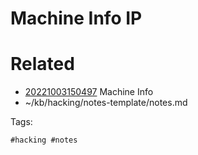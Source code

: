 # Machine Info IP

# Related

- [20221003150497](/zet/20221003150497/README.md) Machine Info
- ~/kb/hacking/notes-template/notes.md

Tags:

    #hacking #notes 
